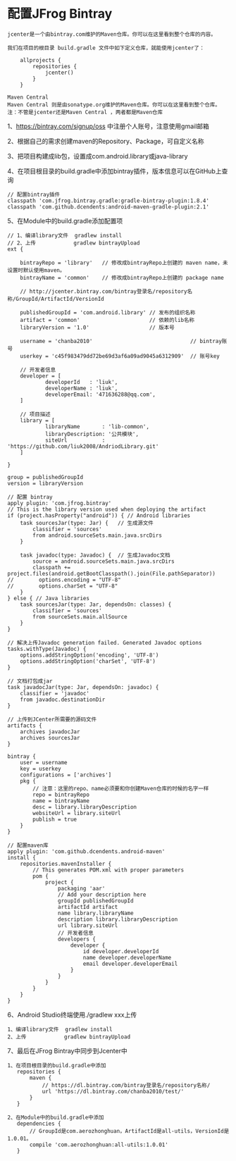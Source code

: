 # 配置JFrog Bintray 

	jcenter是一个由bintray.com维护的Maven仓库。你可以在这里看到整个仓库的内容。
	
	我们在项目的根目录 build.gradle 文件中如下定义仓库，就能使用jcenter了：
	
	    allprojects {
	        repositories {
	            jcenter()
	        }
	    }
	
	Maven Central
	Maven Central 则是由sonatype.org维护的Maven仓库。你可以在这里看到整个仓库。
	注：不管是jcenter还是Maven Central ，两者都是Maven仓库

1、https://bintray.com/signup/oss 中注册个人账号，注意使用gmail邮箱

2、根据自己的需求创建maven的Repository、Package，可自定义名称

3、把项目构建成lib包，设置成com.android.library或java-library

4、在项目根目录的build.gradle中添加bintray插件，版本信息可以在GitHub上查询

    // 配置bintray插件
    classpath 'com.jfrog.bintray.gradle:gradle-bintray-plugin:1.8.4'
    classpath 'com.github.dcendents:android-maven-gradle-plugin:2.1'

5、在Module中的build.gradle添加配置项

	// 1、编译library文件  gradlew install
	// 2、上传            gradlew bintrayUpload
	ext {
		
	    bintrayRepo = 'library'   // 修改成bintrayRepo上创建的 maven name，未设置时默认使用maven。
	    bintrayName = 'common'    // 修改成bintrayRepo上创建的 package name
 
		// http://jcenter.bintray.com/bintray登录名/repository名称/GroupId/ArtifactId/VersionId

	    publishedGroupId = 'com.android.library' // 发布的组织名称
	    artifact = 'common'                      // 依赖的lib名称
	    libraryVersion = '1.0'                   // 版本号
	
	    username = 'chanba2010'                               // bintray账号
	    userkey = 'c45f983479dd72be69d3af6a09ad9045a6312909'  // 账号key
	
	    // 开发者信息
	    developer = [
	            developerId   : 'liuk',
	            developerName : 'liuk',
	            developerEmail: '471636288@qq.com',
	    ]
	
	    // 项目描述
	    library = [
	            libraryName       : 'lib-common',
	            libraryDescription: '公共模块',
	            siteUrl           : 'https://github.com/liuk2008/AndriodLibrary.git'
	    ]
	
	}
	
	group = publishedGroupId
	version = libraryVersion
	
	// 配置 bintray
	apply plugin: 'com.jfrog.bintray'
	// This is the library version used when deploying the artifact
	if (project.hasProperty("android")) { // Android libraries
	    task sourcesJar(type: Jar) {   // 生成源文件
	        classifier = 'sources'
	        from android.sourceSets.main.java.srcDirs
	    }
	
	    task javadoc(type: Javadoc) {  // 生成Javadoc文档
	        source = android.sourceSets.main.java.srcDirs
	        classpath += project.files(android.getBootClasspath().join(File.pathSeparator))
	//        options.encoding = "UTF-8"
	//        options.charSet = "UTF-8"
	    }
	} else { // Java libraries
	    task sourcesJar(type: Jar, dependsOn: classes) {
	        classifier = 'sources'
	        from sourceSets.main.allSource
	    }
	}
	
	// 解决上传Javadoc generation failed. Generated Javadoc options
	tasks.withType(Javadoc) {
	    options.addStringOption('encoding', 'UTF-8')
	    options.addStringOption('charSet', 'UTF-8')
	}
	
	// 文档打包成jar
	task javadocJar(type: Jar, dependsOn: javadoc) {
	    classifier = 'javadoc'
	    from javadoc.destinationDir
	}
	
	// 上传到JCenter所需要的源码文件
	artifacts {
	    archives javadocJar
	    archives sourcesJar
	}
	
	bintray {
	    user = username
	    key = userkey
	    configurations = ['archives']
	    pkg {
	        // 注意：这里的repo、name必须要和你创建Maven仓库的时候的名字一样
	        repo = bintrayRepo
	        name = bintrayName
	        desc = library.libraryDescription
	        websiteUrl = library.siteUrl
	        publish = true
	    }
	}
	
	// 配置maven库
	apply plugin: 'com.github.dcendents.android-maven'
	install {
	    repositories.mavenInstaller {
	        // This generates POM.xml with proper parameters
	        pom {
	            project {
	                packaging 'aar'
	                // Add your description here
	                groupId publishedGroupId
	                artifactId artifact
	                name library.libraryName
	                description library.libraryDescription
	                url library.siteUrl
	                // 开发者信息
	                developers {
	                    developer {
	                        id developer.developerId
	                        name developer.developerName
	                        email developer.developerEmail
	                    }
	                }
	            }
	        }
	    }
	}
			  
6、Android Studio终端使用./gradlew xxx上传

    1、编译library文件  gradlew install
    2、上传            gradlew bintrayUpload

7、最后在JFrog Bintray中同步到Jcenter中

    1、在项目根目录的build.gradle中添加
       repositories {
	 	   maven {
			   // https://dl.bintray.com/bintray登录名/repository名称/
	 	       url 'https://dl.bintray.com/chanba2010/test/'
	 	   }
	   }

    2、在Module中的build.gradle中添加
       dependencies {
		   // GroupId是com.aerozhonghuan，ArtifactId是all-utils，VersionId是1.0.01。
		   compile 'com.aerozhonghuan:all-utils:1.0.01'
	   }

